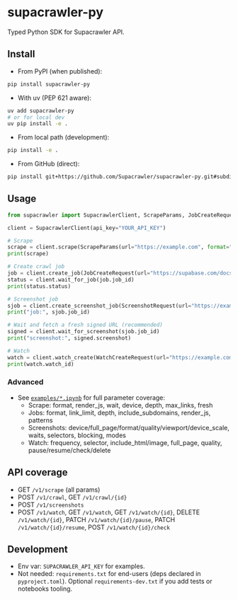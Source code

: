 # supacrawler-py

Typed Python SDK for Supacrawler API.

## Install

- From PyPI (when published):
```bash
pip install supacrawler-py
```

- With uv (PEP 621 aware):
```bash
uv add supacrawler-py
# or for local dev
uv pip install -e .
```

- From local path (development):
```bash
pip install -e .
```

- From GitHub (direct):
```bash
pip install git+https://github.com/Supacrawler/supacrawler-py.git#subdirectory=sdk/supacrawler-py
```

## Usage

```python
from supacrawler import SupacrawlerClient, ScrapeParams, JobCreateRequest, ScreenshotRequest, WatchCreateRequest

client = SupacrawlerClient(api_key="YOUR_API_KEY")

# Scrape
scrape = client.scrape(ScrapeParams(url="https://example.com", format="markdown"))
print(scrape)

# Create crawl job
job = client.create_job(JobCreateRequest(url="https://supabase.com/docs", type="crawl", depth=2, link_limit=10, format="markdown"))
status = client.wait_for_job(job.job_id)
print(status.status)

# Screenshot job
sjob = client.create_screenshot_job(ScreenshotRequest(url="https://example.com", device="desktop", full_page=True))
print("job:", sjob.job_id)

# Wait and fetch a fresh signed URL (recommended)
signed = client.wait_for_screenshot(sjob.job_id)
print("screenshot:", signed.screenshot)

# Watch
watch = client.watch_create(WatchCreateRequest(url="https://example.com/pricing", frequency="daily", notify_email="me@example.com"))
print(watch.watch_id)
```

### Advanced
- See [`examples/*.ipynb`](https://github.com/Supacrawler/supacrawler-py/tree/main/examples) for full parameter coverage:
  - Scrape: format, render_js, wait, device, depth, max_links, fresh
  - Jobs: format, link_limit, depth, include_subdomains, render_js, patterns
  - Screenshots: device/full_page/format/quality/viewport/device_scale, waits, selectors, blocking, modes
  - Watch: frequency, selector, include_html/image, full_page, quality, pause/resume/check/delete

## API coverage
- GET `/v1/scrape` (all params)
- POST `/v1/crawl`, GET `/v1/crawl/{id}`
- POST `/v1/screenshots`
- POST `/v1/watch`, GET `/v1/watch`, GET `/v1/watch/{id}`, DELETE `/v1/watch/{id}`, PATCH `/v1/watch/{id}/pause`, PATCH `/v1/watch/{id}/resume`, POST `/v1/watch/{id}/check`

## Development
- Env var: `SUPACRAWLER_API_KEY` for examples.
- Not needed: `requirements.txt` for end-users (deps declared in `pyproject.toml`). Optional `requirements-dev.txt` if you add tests or notebooks tooling.